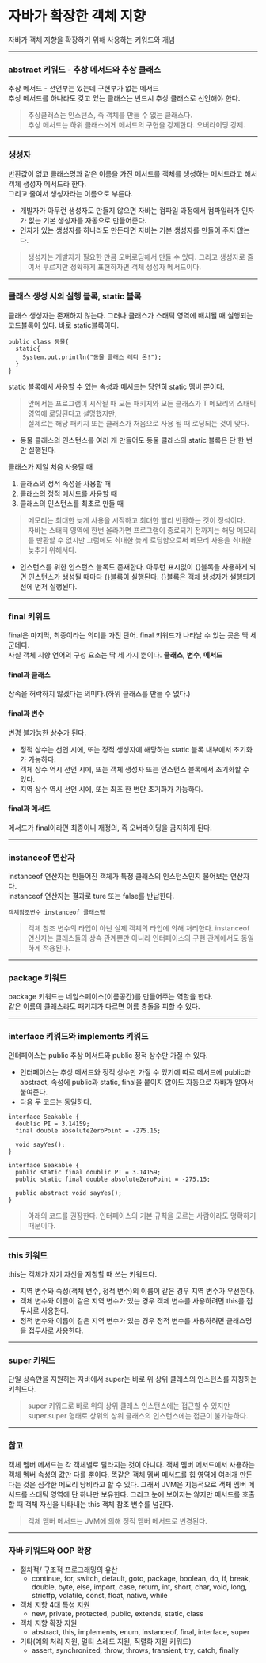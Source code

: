 # 자바가 확장한 객체 지향
자바가 객체 지향을 확장하기 위해 사용하는 키워드와 개념
<hr/>

### abstract 키워드 - 추상 메서드와 추상 클래스
추상 메서드 - 선언부는 있는데 구현부가 없는 메서드 <br/>
추상 메서드를 하나라도 갖고 있는 클래스는 반드시 추상 클래스로 선언해야 한다.
> 추상클래스는 인스턴스, 즉 객체를 만들 수 없는 클래스다.<br/>
> 추상 메서드는 하위 클래스에게 메서드의 구현을 강제한다. 오버라이딩 강제.
<hr/>


### 생성자
반환값이 없고 클래스명과 같은 이름을 가진 메서드를 객체를 생성하는 메서드라고 해서 객체 생성자 메서드라 한다.<br/>
그리고 줄여서 생성자라는 이름으로 부른다.
* 개발자가 아무런 생성자도 만들지 않으면 자바는 컴파일 과정에서 컴파일러가 인자가 없는 기본 생성자를 자동으로 만들어준다.
* 인자가 있는 생성자를 하나라도 만든다면 자바는 기본 생성자를 만들어 주지 않는다.
> 생성자는 개발자가 필요한 만큼 오버로딩해서 만들 수 있다. 그리고 생성자로 줄여서 부르지만 정확하게 표현하자면 객체 생성자 메서드이다.
<hr/>

### 클래스 생성 시의 실행 블록, static 블록
클래스 생성자는 존재하지 않는다. 그러나 클래스가 스태틱 영역에 배치될 때 실행되는 코드블록이 있다. 바로 static블록이다.
```
public class 동물{
  static{
    System.out.println("동물 클래스 레디 온!");
  }
}
```
static 블록에서 사용할 수 있는 속성과 메서드는 당연히 static 멤버 뿐이다.
> 앞에서는 프로그램이 시작될 때 모든 패키지와 모든 클래스가 T 메모리의 스태틱 영역에 로딩된다고 설명했지만,<br/>
> 실제로는 해당 패키지 또는 클래스가 처음으로 사용 될 때 로딩되는 것이 맞다.

* 동물 클래스의 인스턴스를 여러 개 만들어도 동물 클래스의 static 블록은 단 한 번만 실행된다.

클래스가 제일 처음 사용될 때
1. 클래스의 정적 속성을 사용할 때
2. 클래스의 정적 메서드를 사용할 때
3. 클래스의 인스턴스를 최초로 만들 때
> 메모리는 최대한 늦게 사용을 시작하고 최대한 빨리 반환하는 것이 정석이다.	<br/>
> 자바는 스태틱 영역에 한번 올라가면 프로그램이 종료되기 전까지는 해당 메모리를 반환할 수 없지만 그럼에도 최대한 늦게 로딩함으로써 메모리 사용을 최대한 늦추기 위해서다.<br/>
* 인스턴스를 위한 인스턴스 블록도 존재한다. 아무런 표시없이 {}블록을 사용하게 되면 인스턴스가 생성될 때마다 {}블록이 실행된다. {}블록은 객체 생성자가 샐행되기 전에 먼저 실행된다.
<hr/>

### final 키워드
final은 마지막, 최종이라는 의미를 가진 단어. final 키워드가 나타날 수 있는 곳은 딱 세군데다.<br/>
사실 객체 지향 언어의 구성 요소는 딱 세 가지 뿐이다. **클래스**, **변수**, **메서드**

#### final과 클래스
상속을 허락하지 않겠다는 의미다.(하위 클래스를 만들 수 없다.)

#### final과 변수
변경 불가능한 상수가 된다.
* 정적 상수는 선언 시에, 또는 정적 생성자에 해당하는 static 블록 내부에서 초기화가 가능하다.
* 객체 상수 역시 선언 시에, 또는 객체 생성자 또는 인스턴스 블록에서 초기화할 수 있다.
* 지역 상수 역시 선언 시에, 또는 최초 한 번만 초기화가 가능하다.

#### final과 메서드
메서드가 final이라면 최종이니 재정의, 즉 오버라이딩을 금지하게 된다.
<hr/>

### instanceof 연산자
instanceof 연산자는 만들어진 객체가 특정 클래스의 인스턴스인지 물어보는 연산자다.<br/>
instanceof 연산자는 결과로 ture 또는 false를 반납한다.
```
객체참조변수 instanceof 클래스명
```
> 객체 참조 변수의 타입이 아닌 실제 객체의 타입에 의해 처리한다.
> instanceof 연산자는 클래스들의 상속 관계뿐만 아니라 인터페이스의 구현 관계에서도 동일하게 적용된다.
<hr/>

### package 키워드
package 키워드는 네임스페이스(이름공간)를 만들어주는 역할을 한다.<br/>
같은 이름의 클래스라도 패키지가 다르면 이름 충돌을 피할 수 있다.
<hr/>

### interface 키워드와 implements 키워드
인터페이스는 public 추상 메서드와 public 정적 상수만 가질 수 있다.
* 인터페이스는 추상 메서드와 정적 상수만 가질 수 있기에 따로 메서드에 public과 abstract, 속성에 public과 static, final을
붙이지 않아도 자동으로 자바가 알아서 붙여준다.
* 다음 두 코드는 동일하다.
```
interface Seakable {
  doublic PI = 3.14159;
  final double absoluteZeroPoint = -275.15;
  
  void sayYes();
}
```
```
interface Seakable {
  public static final doublic PI = 3.14159;
  public static final double absoluteZeroPoint = -275.15;
  
  public abstract void sayYes();
}
```
> 아래의 코드를 권장한다. 인터페이스의 기본 규칙을 모르는 사람이라도 명확하기 때문이다.
<hr/>

### this 키워드
this는 객체가 자기 자신을 지칭할 때 쓰는 키워드다. 
* 지역 변수와 속성(객체 변수, 정적 변수)의 이름이 같은 경우 지역 변수가 우선한다.
* 객체 변수와 이름이 같은 지역 변수가 있는 경우 객체 변수를 사용하려면 this를 접두사로 사용한다.
* 정적 변수와 이름이 같은 지역 변수가 있는 경우 정적 변수를 사용하려면 클래스명을 접두사로 사용한다.
<hr/>

### super 키워드
단일 상속만을 지원하는 자바에서 super는 바로 위 상위 클래스의 인스턴스를 지칭하는 키워드다.
> super 키워드로 바로 위의 상위 클래스 인스턴스에는 접근할 수 있지만 super.super 형태로 상위의 상위 클래스의 인스턴스에는 접근이 불가능하다.
<hr/>

### 참고
객체 멤버 메서드는 각 객체별로 달라지는 것이 아니다. 객체 멤버 메서드에서 사용하는 객체 멤버 속성의 값만 다를 뿐이다. 
똑같은 객체 멤버 메서드를 힙 영역에 여러개 만든다는 것은 심각한 메모리 낭비라고 할 수 있다.
그래서 JVM은 지능적으로 객체 멤버 메서드를 스태틱 영역에 단 하나만 보유한다.
그리고 눈에 보이지는 않지만 메서드를 호출할 때 객체 자신을 나타내는 this 객체 참조 변수를 넘긴다.
> 객체 멤버 메서드는 JVM에 의해 정적 멤버 메서드로 변경된다.
<hr/>

### 자바 키워드와 OOP 확장
* 절차적/ 구조적 프로그래밍의 유산
  * continue, for, switch, default, goto, package, boolean, do, if, break, double, byte, else, import, case, return, int, short, char, void, long, strictfp, volatile, const, float, native, while
* 객체 지향 4대 특성 지원
  * new, private, protected, public, extends, static, class
* 객체 지향 확장 지원
  * abstract, this, implements, enum, instanceof, final, interface, super
* 기타(예외 처리 지원, 멀티 스레드 지원, 직렬화 지원 키워드)
  * assert, synchronized, throw, throws, transient, try, catch, finally
